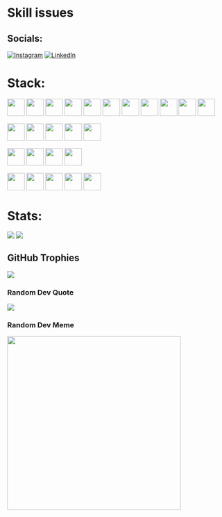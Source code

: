 # Skill issues 

<link rel="stylesheet" type='text/css' href="https://cdn.jsdelivr.net/gh/devicons/devicon@latest/devicon.min.css" />
          

##  Socials:
[![Instagram](https://img.shields.io/badge/Instagram-%23E4405F.svg?logo=Instagram&logoColor=white)](https://instagram.com/https://www.instagram.com/rik_mptra/) [![LinkedIn](https://img.shields.io/badge/LinkedIn-%230077B5.svg?logo=linkedin&logoColor=white)](https://linkedin.com/in/https://www.linkedin.com/in/mahapatrarik/) 

# Stack:
<p>
  <img src="https://cdn.jsdelivr.net/gh/devicons/devicon@latest/icons/python/python-original.svg" width="40" height="40" />
  <img src="https://cdn.jsdelivr.net/gh/devicons/devicon@latest/icons/c/c-original.svg" width="40" height="40" />
  <img src="https://cdn.jsdelivr.net/gh/devicons/devicon@latest/icons/cplusplus/cplusplus-original.svg" width="40" height="40" />
  <img src="https://cdn.jsdelivr.net/gh/devicons/devicon@latest/icons/java/java-original-wordmark.svg" width="40" height="40" />
  <img src="https://cdn.jsdelivr.net/gh/devicons/devicon@latest/icons/javascript/javascript-original.svg" width="40" height="40" />
  <img src="https://cdn.jsdelivr.net/gh/devicons/devicon@latest/icons/typescript/typescript-original.svg" width="40" height="40" />
  <img src="https://cdn.jsdelivr.net/gh/devicons/devicon@latest/icons/lua/lua-original.svg" width="40" height="40" />
  <img src="https://www.rust-lang.org/logos/rust-logo-512x512.png" width="40" height="40" />
  <img src="https://cdn.jsdelivr.net/gh/devicons/devicon@latest/icons/ruby/ruby-original.svg" width="40" height="40" />
          <img src="https://cdn.jsdelivr.net/gh/devicons/devicon@latest/icons/mysql/mysql-original-wordmark.svg" width="40" height="40" />
            <img src="https://cdn.jsdelivr.net/gh/devicons/devicon@latest/icons/redis/redis-original.svg" width="40" height="40" />
          
</p>
<p>
  <img src="https://cdn.jsdelivr.net/gh/devicons/devicon@latest/icons/react/react-original.svg" width="40" height="40" />
  <img src="https://cdn.jsdelivr.net/gh/devicons/devicon@latest/icons/nodejs/nodejs-original.svg" width="40" height="40" />
  <img src="https://cdn.jsdelivr.net/gh/devicons/devicon@latest/icons/denojs/denojs-original-wordmark.svg" width="40" height="40" />
  <img src="https://cdn.jsdelivr.net/gh/devicons/devicon@latest/icons/mongodb/mongodb-original.svg" width="40" height="40" />
  <img src="https://cdn.jsdelivr.net/gh/devicons/devicon@latest/icons/express/express-original.svg" width="40" height="40" />
</p>
<p>
          <img src="https://cdn.jsdelivr.net/gh/devicons/devicon@latest/icons/bash/bash-original.svg" width="40" height="40" />
          <img src="https://cdn.jsdelivr.net/gh/devicons/devicon@latest/icons/linux/linux-original.svg" width="40" height="40" />
          <img src="https://cdn.jsdelivr.net/gh/devicons/devicon@latest/icons/archlinux/archlinux-original.svg" width="40" height="40" />
          <img src="https://cdn.jsdelivr.net/gh/devicons/devicon@latest/icons/neovim/neovim-original.svg" width="40" height="40" />
</p>
<p>
            <img src="https://cdn.jsdelivr.net/gh/devicons/devicon@latest/icons/pandas/pandas-original.svg" width="40" height="40" />   
            <img src="https://cdn.jsdelivr.net/gh/devicons/devicon@latest/icons/numpy/numpy-original.svg" width="40" height="40" />  
            <img src="https://cdn.jsdelivr.net/gh/devicons/devicon@latest/icons/scikitlearn/scikitlearn-original.svg" width="40" height="40" />
            <img src="https://cdn.jsdelivr.net/gh/devicons/devicon@latest/icons/matplotlib/matplotlib-original.svg" width="40" height="40" />
            <img src="https://cdn.jsdelivr.net/gh/devicons/devicon@latest/icons/tensorflow/tensorflow-original.svg" width="40" height="40" />
</p>


# Stats:

![](https://github-readme-streak-stats.herokuapp.com/?user=Rimkomatic&theme=synthwave&hide_border=false)
![](https://github-readme-stats.vercel.app/api/top-langs/?username=Rimkomatic&theme=synthwave&hide_border=false&include_all_commits=false&count_private=false&layout=compact)

## GitHub Trophies
![](https://github-profile-trophy.vercel.app/?username=Rimkomatic&theme=dracula&no-frame=false&no-bg=false&margin-w=4)

###  Random Dev Quote
![](https://quotes-github-readme.vercel.app/api?type=horizontal&theme=tokyonight)

### Random Dev Meme
<img src='https://memer-new.vercel.app/' style="height: 400px;"/>


